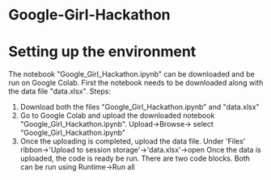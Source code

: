 # Google-Girl-Hackathon
# Setting up the environment
The notebook "Google_Girl_Hackathon.ipynb" can be downloaded and be run on Google Colab. First the notebook needs to be downloaded along with the data file "data.xlsx". 
Steps:
1. Download both the files "Google_Girl_Hackathon.ipynb" and "data.xlsx"
2. Go to Google Colab and upload the downloaded notebook "Google_Girl_Hackathon.ipynb". Upload->Browse-> select "Google_Girl_Hackathon.ipynb"
3. Once the uploading is completed, upload the data file. Under 'Files' ribbon->'Upload to session storage'->'data.xlsx'->open
Once the data is uploaded, the code is ready be run. There are two code blocks. Both can be run using Runtime->Run all
